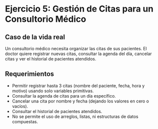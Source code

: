 # Ejercicio 5: Gestión de Citas para un Consultorio Médico

## Caso de la vida real
Un consultorio médico necesita organizar las citas de sus pacientes. El doctor quiere registrar nuevas citas, consultar la agenda del día, cancelar citas y ver el historial de pacientes atendidos.

## Requerimientos
- Permitir registrar hasta 3 citas (nombre del paciente, fecha, hora y motivo) usando solo variables primitivas.
- Consultar la agenda de citas para un día específico.
- Cancelar una cita por nombre y fecha (dejando los valores en cero o vacíos).
- Consultar el historial de pacientes atendidos.
- No se permite el uso de arreglos, listas, ni estructuras de datos compuestas.